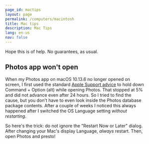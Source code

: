 ```yaml
---
page_id: mactips
layout: page
permalink: /computers/macintosh
title: Mac tips
description: Mac Tips
lang: en-us
nav: false
---
```


Hope this is of help. No guarantees, as usual.

<div class="card mx-auto mb-3 p-3" style="max-width: 90%;">

<h2>Photos app won't open</h2>

When my Photos app on macOS 10.13.6 no longer opened on screen, I first used the standard
<a href="https://support.apple.com/en-us/HT204967">Apple Support advice</a> to hold down Command + Option (alt) while opening Photos.
That stopped at 5% and did not advance even after 24 hours.
So I tried to find the cause, but you don't have to even look inside the Photos database package contents.
After a couple of weeks I noticed this always happened after I switched the OS Language setting *without restarting*.

So here's the trick: do not ignore the "Restart Now or Later" dialog. After changing your Mac's display Language, <em>always</em> restart.
Then, open Photos and presto!

</div>
